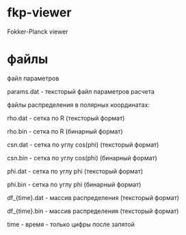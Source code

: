 # fkp-viewer
Fokker-Planck viewer


# файлы 
файл параметров

params.dat - тексторый файл параметров расчета

файлы распределения в полярных координатах:

rho.dat - сетка по R (тексторый формат)

rho.bin - сетка по R (бинарный формат)

csn.dat - сетка по углу cos(phi) (тексторый формат)

csn.bin - сетка по углу cos(phi) (бинарный формат)

phi.dat - сетка по углу phi (тексторый формат)

phi.bin - сетка по углу phi (бинарный формат)

df_{time}.dat - массив распределения  (тексторый формат)

df_{time}.bin - массив распределения  (тексторый формат)

time - время - только цифры после запятой
